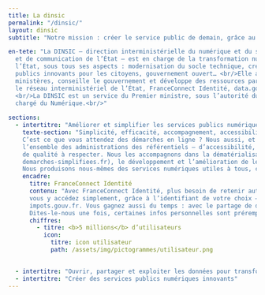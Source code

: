 ```yaml
---
title: La dinsic
permalink: "/dinsic/"
layout: dinsic
subtitle: "Notre mission : créer le service public de demain, grâce au numérique"

en-tete: "La DINSIC – direction interministérielle du numérique et du système d’information
  et de communication de l’État – est en charge de la transformation numérique de
  l’État, sous tous ses aspects : modernisation du socle technique, création de services
  publics innovants pour les citoyens, gouvernement ouvert… <br/>Elle accompagne les
  ministères, conseille le gouvernement et développe des ressources partagées comme
  le réseau interministériel de l’État, FranceConnect Identité, data.gouv.fr ou api.gouv.fr.
  <br/>La DINSIC est un service du Premier ministre, sous l’autorité du secrétaire d’État
  chargé du Numérique.<br/>"
  
sections:
  - intertitre: "Améliorer et simplifier les services publics numériques"
    texte-section: "Simplicité, efficacité, accompagnement, accessibilité pour tous…
    C’est ce que vous attendez des démarches en ligne ? Nous aussi, et nous œuvrons pour ! Nous fournissons à 
    l’ensemble des administrations des référentiels – d’accessibilité, de sécurité… – et une liste de critères 
    de qualité à respecter. Nous les accompagnons dans la dématérialisation de leurs démarches (notamment via 
    demarches-simplifiees.fr), le développement et l’amélioration de leurs services en ligne.
    Nous produisons nous-mêmes des services numériques utiles à tous, comme FranceConnect Identité."
    encadre:
      titre: FranceConnect Identité
      contenu: "Avec FranceConnect Identité, plus besoin de retenir autant de mots de passe que de sites de démarches :
      vous y accédez simplement, grâce à l’identifiant de votre choix – comme celui de votre compte Ameli ou
      impots.gouv.fr. Vous gagnez aussi du temps : avec le partage de données entre administrations selon le principe
      Dites-le-nous une fois, certaines infos personnelles sont préremplies."
      chiffres: 
        - titre: <b>5 millions</b> d’utilisateurs
          icon:
            titre: icon utilisateur
            path: /assets/img/pictogrammes/utilisateur.png

      
  - intertitre: "Ouvrir, partager et exploiter les données pour transformer l’action publique"
  - intertitre: "Créer des services publics numériques innovants"
---
```


